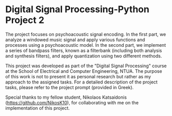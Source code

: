 # Digital Signal Processing-Python Project 2
The project focuses on psychoacoustic signal encoding. In the first part, we analyze a windowed music signal and apply various functions and processes using a psychoacoustic model. In the second part, we implement a series of bandpass filters, known as a filterbank (including both analysis and synthesis filters), and apply quantization using two different methods.

This project was developed as part of the "Digital Signal Processing" course at the School of Electrical and Computer Engineering, NTUA. The purpose of this work is not to present it as personal research but rather as my approach to the assigned tasks. For a detailed description of the project tasks, please refer to the project prompt (provided in Greek).

Special thanks to my fellow student, Nikolaos Katsaidonis (https://github.com/NikosK10), for collaborating with me on the implementation of this project.
